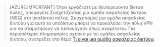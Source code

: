 >[AZURE.IMPORTANT] Όταν εργάζεστε με δευτερεύοντα δίκτυα πύλης, αποφύγετε Συσχετίζοντας μια ομάδα ασφαλείας δικτύου (NSG) στο υποδίκτυο πύλης. Συσχετισμός μια ομάδα ασφαλείας δικτύου για αυτό το υποδίκτυο μπορεί να προκαλέσει την πύλη VPN για να σταματήσουν να λειτουργούν όπως αναμένεται. Για περισσότερες πληροφορίες σχετικά με τις ομάδες ασφαλείας δικτύου, ανατρέξτε στο θέμα [Τι είναι μια ομάδα ασφαλείας δικτύου;](../articles/virtual-network/virtual-networks-nsg.md)


